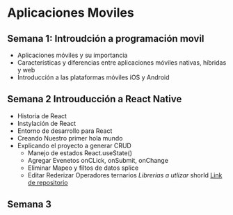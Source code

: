 # Aplicaciones Moviles 

## Semana 1: Introudción a programación movil
+ Aplicaciones móviles y su importancia
+ Características y diferencias entre aplicaciones móviles nativas, híbridas y web
+ Introducción a las plataformas móviles iOS y Android

## Semana 2 Introuducción a React Native
+ Historia de React
+ Instylación de React
+ Entorno de desarrollo para React
+ Creando Nuestro primer hola mundo
+ Explicando el proyecto a generar CRUD
  + Manejo de estados React.useState()
  + Agregar Evenetos onCLick, onSubmit, onChange
  + Eliminar Mapeo y filtos de datos splice
  + Editar Rederizar Operadores ternarios
*Librerias a utlizar*
shorId [Link de repositorio](https://yarnpkg.com/package/shortid)
 
## Semana 3
